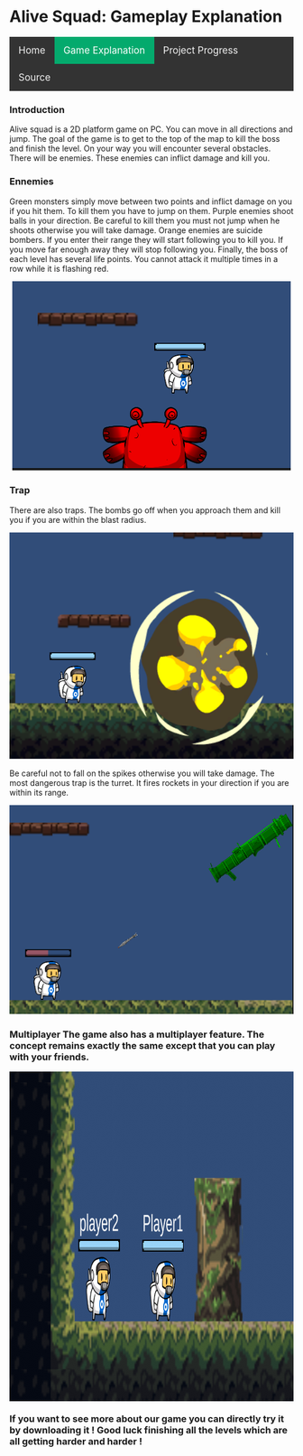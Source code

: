 <head>
    
<h1> Alive Squad: Gameplay Explanation </h1>
    
<style>
    
details summary {cursor: pointer;}
 
/* Add a black background color to the top navigation */
.topnav {
  background-color: #333;
  overflow: hidden;
}

/* Style the links inside the navigation bar */
.topnav a {
  float: left;
  color: #f2f2f2;
  text-align: center;
  padding: 14px 16px;
  text-decoration: none;
  font-size: 17px;
}

/* Change the color of links on hover */
.topnav a:hover {
  background-color: #ddd;
  color: black;
}

/* Add a color to the active/current link */
.topnav a.active {
  background-color: #04AA6D;
  color: white;
}
    
</style>
</head>

<div class="topnav">
  <a href="./index">Home</a>
  <a class="active" href="./explanation">Game Explanation</a>
  <a href="./Project_Progress">Project Progress</a>
  <a href="./source">Source</a>
</div> 

<h3> Introduction </h3>
Alive squad is a 2D platform game on PC. You can move in all directions and jump. 
The goal of the game is to get to the top of the map to kill the boss and finish the level. 
On your way you will encounter several obstacles. There will be enemies. These enemies can inflict damage and kill you. 

<h3> Ennemies </h3>
Green monsters simply move between two points and inflict damage on you if you hit them. To kill them you have to jump on them. 
Purple enemies shoot balls in your direction. Be careful to kill them you must not jump when he shoots otherwise you will take damage. 
Orange enemies are suicide bombers. If you enter their range they will start following you to kill you. If you move far enough away they will stop following you. 
Finally, the boss of each level has several life points. You cannot attack it multiple times in a row while it is flashing red. 
<p align="center">
  <img src="Images/ennemi_boss1.PNG" width="494" height="335">
</p>

<h3> Trap </h3>
There are also traps. The bombs go off when you approach them and kill you if you are within the blast radius. 
<p align="center">
  <img src="Images/piege_bomb1.PNG" width="565" height="401">
</p>
Be careful not to fall on the spikes otherwise you will take damage. 
The most dangerous trap is the turret. It fires rockets in your direction if you are within its range. 
<p align="center">
  <img src="Images/piege_turret1.PNG" width="562" height="370">
</p>

<h3> Multiplayer
The game also has a multiplayer feature. The concept remains exactly the same except that you can play with your friends. 
<p align="center">
  <img src="Images/multiplayer1.PNG" width="1004" height="584">
</p>

If you want to see more about our game you can directly try it by downloading it !
Good luck finishing all the levels which are all getting harder and harder !
